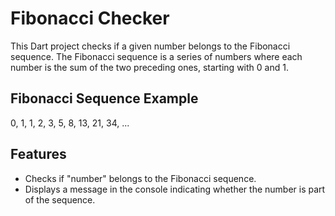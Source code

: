# Fibonacci Checker

This Dart project checks if a given number belongs to the Fibonacci sequence. 
The Fibonacci sequence is a series of numbers where each number is the sum of the two preceding ones, starting with 0 and 1.

## Fibonacci Sequence Example

0, 1, 1, 2, 3, 5, 8, 13, 21, 34, ...

## Features

- Checks if "number" belongs to the Fibonacci sequence.
- Displays a message in the console indicating whether the number is part of the sequence.


